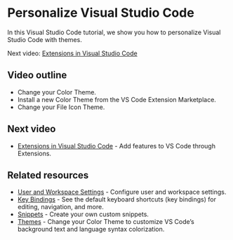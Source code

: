 # Personalize Visual Studio Code

In this Visual Studio Code tutorial, we show you how to personalize Visual Studio Code with themes.

Next video: [Extensions in Visual Studio Code](/docs/introvideos/extend.md)

## Video outline

- Change your Color Theme.
- Install a new Color Theme from the VS Code Extension Marketplace.
- Change your File Icon Theme.

## Next video

- [Extensions in Visual Studio Code](/docs/introvideos/extend.md) - Add features to VS Code through Extensions.

## Related resources

- [User and Workspace Settings](/docs/getstarted/settings.md) - Configure user and workspace settings.
- [Key Bindings](/docs/getstarted/keybindings.md) - See the default keyboard shortcuts (key bindings) for editing, navigation, and more.
- [Snippets](/docs/editor/userdefinedsnippets.md) - Create your own custom snippets.
- [Themes](/docs/getstarted/themes.md) - Change your Color Theme to customize VS Code’s background text and language syntax colorization.

